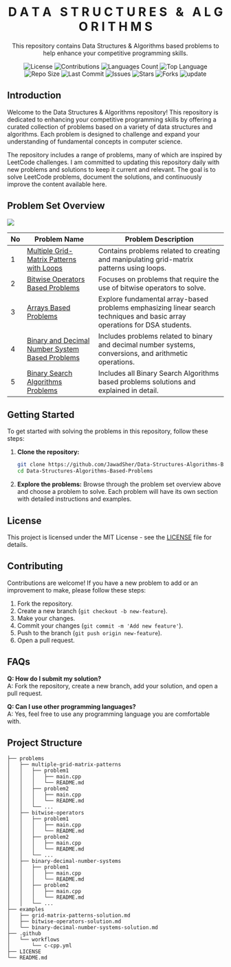 <h1 align='center'>D A T A &nbsp; S T R U C T U R E S &nbsp; &amp; &nbsp; A L G O R I T H M S</h1>

<p align='center'>This repository contains Data Structures & Algorithms based problems to help enhance your competitive programming skills.</p>

<p align="center">
  <img src="https://img.shields.io/github/license/JawadSher/Data-Structures-Algorithms-Based-Problems" alt="License">
  <img src="https://img.shields.io/badge/contributions-welcome-brightgreen.svg?style=flat" alt="Contributions">
  <img src="https://img.shields.io/github/languages/count/JawadSher/Data-Structures-Algorithms-Based-Problems" alt="Languages Count">
  <img src="https://img.shields.io/github/languages/top/JawadSher/Data-Structures-Algorithms-Based-Problems" alt="Top Language">
  <img src="https://img.shields.io/github/repo-size/JawadSher/Data-Structures-Algorithms-Based-Problems" alt="Repo Size">
  <img src="https://img.shields.io/github/last-commit/JawadSher/Data-Structures-Algorithms-Based-Problems" alt="Last Commit">
  <img src="https://img.shields.io/github/issues/JawadSher/Data-Structures-Algorithms-Based-Problems" alt="Issues">
  <img src="https://img.shields.io/github/stars/JawadSher/Data-Structures-Algorithms-Based-Problems" alt="Stars">
  <img src="https://img.shields.io/github/forks/JawadSher/Data-Structures-Algorithms-Based-Problems" alt="Forks">
  <img src='https://img.shields.io/badge/update-daily-blue' alt="update">
</p>

## Introduction

Welcome to the Data Structures & Algorithms repository! This repository is dedicated to enhancing your competitive programming skills by offering a curated collection of problems based on a variety of data structures and algorithms. Each problem is designed to challenge and expand your understanding of fundamental concepts in computer science.

The repository includes a range of problems, many of which are inspired by LeetCode challenges. I am committed to updating this repository daily with new problems and solutions to keep it current and relevant. The goal is to solve LeetCode problems, document the solutions, and continuously improve the content available here.

## Problem Set Overview

<img src='https://img.shields.io/badge/Total_Problems_Count-89-blue?style=flat&labelColor=gray&color=blue'>

| No | Problem Name | Problem Description |
|---|---|---|
|1|[Multiple Grid-Matrix Patterns with Loops](https://github.com/JawadSher/Data-Structures-Algorithms-Based-Problems/tree/main/1%20-%20Multiple%20Grid-Matrix%20Patterns%20with%20Loops) | Contains problems related to creating and manipulating grid-matrix patterns using loops. |
|2|[Bitwise Operators Based Problems](https://github.com/JawadSher/Data-Structures-Algorithms-Based-Problems/tree/main/2%20-%20Bitwise%20Operators%20Based%20Problems) | Focuses on problems that require the use of bitwise operators to solve. |
|3|[Arrays Based Problems](https://github.com/JawadSher/Data-Structures-Algorithms-Based-Problems/tree/main/4%20-%20Arrays%20Based%20Problems) | Explore fundamental array-based problems emphasizing linear search techniques and basic array operations for DSA students. |
|4|[Binary and Decimal Number System Based Problems](https://github.com/JawadSher/Data-Structures-Algorithms-Based-Problems/tree/main/3%20-%20Binary%20and%20Decimal%20Number%20System%20Based%20Problems) | Includes problems related to binary and decimal number systems, conversions, and arithmetic operations. |
|5|[Binary Search Algorithms Problems](https://github.com/JawadSher/Data-Structures-Algorithms-Based-Problems/tree/main/5%20-%20Binary%20Search%20Algorithm%20Based%20Problems) | Includes all Binary Search Algorithms based problems solutions and explained in detail.|

## Getting Started

To get started with solving the problems in this repository, follow these steps:

1. **Clone the repository:**
    ```sh
    git clone https://github.com/JawadSher/Data-Structures-Algorithms-Based-Problems.git
    cd Data-Structures-Algorithms-Based-Problems
    ```

2. **Explore the problems:**
    Browse through the problem set overview above and choose a problem to solve. Each problem will have its own section with detailed instructions and examples.

## License

This project is licensed under the MIT License - see the [LICENSE](LICENSE) file for details.

## Contributing

Contributions are welcome! If you have a new problem to add or an improvement to make, please follow these steps:

1. Fork the repository.
2. Create a new branch (`git checkout -b new-feature`).
3. Make your changes.
4. Commit your changes (`git commit -m 'Add new feature'`).
5. Push to the branch (`git push origin new-feature`).
6. Open a pull request.

## FAQs

**Q: How do I submit my solution?**  
A: Fork the repository, create a new branch, add your solution, and open a pull request.

**Q: Can I use other programming languages?**  
A: Yes, feel free to use any programming language you are comfortable with.

## Project Structure

```plaintext
├── problems
│   ├── multiple-grid-matrix-patterns
│   │   ├── problem1
│   │   │   ├── main.cpp
│   │   │   └── README.md
│   │   ├── problem2
│   │   │   ├── main.cpp
│   │   │   └── README.md
│   │   └── ...
│   ├── bitwise-operators
│   │   ├── problem1
│   │   │   ├── main.cpp
│   │   │   └── README.md
│   │   ├── problem2
│   │   │   ├── main.cpp
│   │   │   └── README.md
│   │   └── ...
│   ├── binary-decimal-number-systems
│   │   ├── problem1
│   │   │   ├── main.cpp
│   │   │   └── README.md
│   │   ├── problem2
│   │   │   ├── main.cpp
│   │   │   └── README.md
│   │   └── ...
├── examples
│   ├── grid-matrix-patterns-solution.md
│   ├── bitwise-operators-solution.md
│   └── binary-decimal-number-systems-solution.md
├── .github
│   └── workflows
│       └── c-cpp.yml
├── LICENSE
└── README.md

